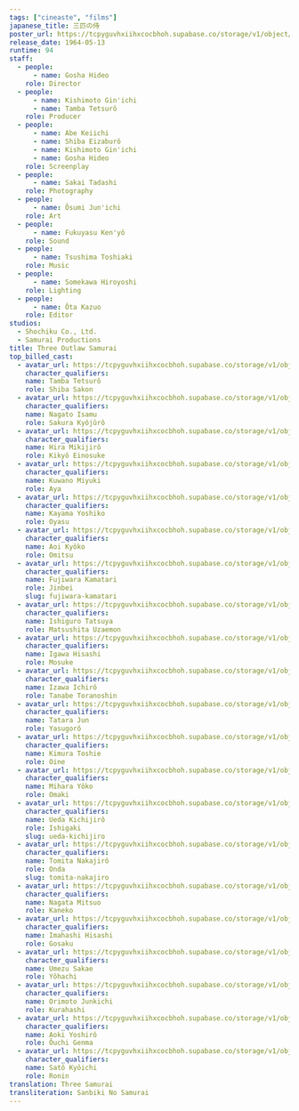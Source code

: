```yaml
---
tags: ["cineaste", "films"]
japanese_title: 三匹の侍
poster_url: https://tcpyguvhxiihxcocbhoh.supabase.co/storage/v1/object/public/godzilla-cineaste-public/content/films/three-outlaw-samurai-1964/posters/three-outlaw-samurai-1964.jpg
release_date: 1964-05-13
runtime: 94
staff:
  - people:
      - name: Gosha Hideo
    role: Director
  - people:
      - name: Kishimoto Gin'ichi
      - name: Tamba Tetsurô
    role: Producer
  - people:
      - name: Abe Keiichi
      - name: Shiba Eizaburô
      - name: Kishimoto Gin'ichi
      - name: Gosha Hideo
    role: Screenplay
  - people:
      - name: Sakai Tadashi
    role: Photography
  - people:
      - name: Ôsumi Jun'ichi
    role: Art
  - people:
      - name: Fukuyasu Ken'yô
    role: Sound
  - people:
      - name: Tsushima Toshiaki
    role: Music
  - people:
      - name: Somekawa Hiroyoshi
    role: Lighting
  - people:
      - name: Ôta Kazuo
    role: Editor
studios:
  - Shochiku Co., Ltd.
  - Samurai Productions
title: Three Outlaw Samurai
top_billed_cast:
  - avatar_url: https://tcpyguvhxiihxcocbhoh.supabase.co/storage/v1/object/public/godzilla-cineaste-public/content/films/three-outlaw-samurai-1964/cast-avatars/tetsuro-tamba-0.jpg
    character_qualifiers:
    name: Tamba Tetsurô
    role: Shiba Sakon
  - avatar_url: https://tcpyguvhxiihxcocbhoh.supabase.co/storage/v1/object/public/godzilla-cineaste-public/content/films/three-outlaw-samurai-1964/cast-avatars/isamu-nagato-0.jpg
    character_qualifiers:
    name: Nagato Isamu
    role: Sakura Kyôjûrô
  - avatar_url: https://tcpyguvhxiihxcocbhoh.supabase.co/storage/v1/object/public/godzilla-cineaste-public/content/films/three-outlaw-samurai-1964/cast-avatars/mikijiro-hira-0.jpg
    character_qualifiers:
    name: Hira Mikijirô
    role: Kikyô Einosuke
  - avatar_url: https://tcpyguvhxiihxcocbhoh.supabase.co/storage/v1/object/public/godzilla-cineaste-public/content/films/three-outlaw-samurai-1964/cast-avatars/miyuki-kuwano-0.jpg
    character_qualifiers:
    name: Kuwano Miyuki
    role: Aya
  - avatar_url: https://tcpyguvhxiihxcocbhoh.supabase.co/storage/v1/object/public/godzilla-cineaste-public/content/films/three-outlaw-samurai-1964/cast-avatars/yoshiko-kayama-0.jpg
    character_qualifiers:
    name: Kayama Yoshiko
    role: Oyasu
  - avatar_url: https://tcpyguvhxiihxcocbhoh.supabase.co/storage/v1/object/public/godzilla-cineaste-public/content/films/three-outlaw-samurai-1964/cast-avatars/kyoko-aoi-0.jpg
    character_qualifiers:
    name: Aoi Kyôko
    role: Omitsu
  - avatar_url: https://tcpyguvhxiihxcocbhoh.supabase.co/storage/v1/object/public/godzilla-cineaste-public/content/films/three-outlaw-samurai-1964/cast-avatars/kamatari-fujiwara-0.jpg
    character_qualifiers:
    name: Fujiwara Kamatari
    role: Jinbei
    slug: fujiwara-kamatari
  - avatar_url: https://tcpyguvhxiihxcocbhoh.supabase.co/storage/v1/object/public/godzilla-cineaste-public/content/films/three-outlaw-samurai-1964/cast-avatars/tatsuya-ishiguro-0.jpg
    character_qualifiers:
    name: Ishiguro Tatsuya
    role: Matsushita Uzaemon
  - avatar_url: https://tcpyguvhxiihxcocbhoh.supabase.co/storage/v1/object/public/godzilla-cineaste-public/content/films/three-outlaw-samurai-1964/cast-avatars/hisashi-igawa-0.jpg
    character_qualifiers:
    name: Igawa Hisashi
    role: Mosuke
  - avatar_url: https://tcpyguvhxiihxcocbhoh.supabase.co/storage/v1/object/public/godzilla-cineaste-public/content/films/three-outlaw-samurai-1964/cast-avatars/ichiro-izawa-0.jpg
    character_qualifiers:
    name: Izawa Ichirô
    role: Tanabe Toranoshin
  - avatar_url: https://tcpyguvhxiihxcocbhoh.supabase.co/storage/v1/object/public/godzilla-cineaste-public/content/films/three-outlaw-samurai-1964/cast-avatars/jun-tatara-0.jpg
    character_qualifiers:
    name: Tatara Jun
    role: Yasugorô
  - avatar_url: https://tcpyguvhxiihxcocbhoh.supabase.co/storage/v1/object/public/godzilla-cineaste-public/content/films/three-outlaw-samurai-1964/cast-avatars/toshie-kimura-0.jpg
    character_qualifiers:
    name: Kimura Toshie
    role: Oine
  - avatar_url: https://tcpyguvhxiihxcocbhoh.supabase.co/storage/v1/object/public/godzilla-cineaste-public/content/films/three-outlaw-samurai-1964/cast-avatars/yoko-mihara-0.jpg
    character_qualifiers:
    name: Mihara Yôko
    role: Omaki
  - avatar_url: https://tcpyguvhxiihxcocbhoh.supabase.co/storage/v1/object/public/godzilla-cineaste-public/content/films/three-outlaw-samurai-1964/cast-avatars/kichijiro-ueda-0.jpg
    character_qualifiers:
    name: Ueda Kichijirô
    role: Ishigaki
    slug: ueda-kichijiro
  - avatar_url: https://tcpyguvhxiihxcocbhoh.supabase.co/storage/v1/object/public/godzilla-cineaste-public/content/films/three-outlaw-samurai-1964/cast-avatars/nakajiro-tomita-0.jpg
    character_qualifiers:
    name: Tomita Nakajirô
    role: Onda
    slug: tomita-nakajiro
  - avatar_url: https://tcpyguvhxiihxcocbhoh.supabase.co/storage/v1/object/public/godzilla-cineaste-public/content/films/three-outlaw-samurai-1964/cast-avatars/mitsuo-nagata-0.jpg
    character_qualifiers:
    name: Nagata Mitsuo
    role: Kaneko
  - avatar_url: https://tcpyguvhxiihxcocbhoh.supabase.co/storage/v1/object/public/godzilla-cineaste-public/content/films/three-outlaw-samurai-1964/cast-avatars/hisashi-imahashi-0.jpg
    character_qualifiers:
    name: Imahashi Hisashi
    role: Gosaku
  - avatar_url: https://tcpyguvhxiihxcocbhoh.supabase.co/storage/v1/object/public/godzilla-cineaste-public/content/films/three-outlaw-samurai-1964/cast-avatars/sakae-umezu-0.jpg
    character_qualifiers:
    name: Umezu Sakae
    role: Yôhachi
  - avatar_url: https://tcpyguvhxiihxcocbhoh.supabase.co/storage/v1/object/public/godzilla-cineaste-public/content/films/three-outlaw-samurai-1964/cast-avatars/junkichi-orimoto-0.jpg
    character_qualifiers:
    name: Orimoto Junkichi
    role: Kurahashi
  - avatar_url: https://tcpyguvhxiihxcocbhoh.supabase.co/storage/v1/object/public/godzilla-cineaste-public/content/films/three-outlaw-samurai-1964/cast-avatars/yoshiro-aoki-0.jpg
    character_qualifiers:
    name: Aoki Yoshirô
    role: Ôuchi Genma
  - avatar_url: https://tcpyguvhxiihxcocbhoh.supabase.co/storage/v1/object/public/godzilla-cineaste-public/content/films/three-outlaw-samurai-1964/cast-avatars/kyoichi-sato-0.jpg
    character_qualifiers:
    name: Satô Kyôichi
    role: Ronin
translation: Three Samurai
transliteration: Sanbiki No Samurai
---
```

